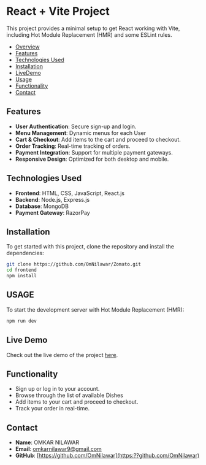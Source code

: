 # React + Vite Project

This project provides a minimal setup to get React working with Vite, including Hot Module Replacement (HMR) and some ESLint rules.

- [Overview](#overview)
- [Features](#features)
- [Technologies Used](#technologies-used)
- [Installation](#installation)
- [LiveDemo](#Live-Demo)
- [Usage](#usage)
- [Functionality](#functionality)
- [Contact](#contact)


## Features
- **User Authentication**: Secure sign-up and login.
- **Menu Management**: Dynamic menus for each User
- **Cart & Checkout**: Add items to the cart and proceed to checkout.
- **Order Tracking**: Real-time tracking of orders.
- **Payment Integration**: Support for multiple payment gateways.
- **Responsive Design**: Optimized for both desktop and mobile.

## Technologies Used
- **Frontend**: HTML, CSS, JavaScript, React.js
- **Backend**: Node.js, Express.js
- **Database**: MongoDB
- **Payment Gateway**: RazorPay

## Installation
To get started with this project, clone the repository and install the dependencies:

```bash
git clone https://github.com/OmNilawar/Zomato.git
cd frontend
npm install
```

## USAGE
To start the development server with Hot Module Replacement (HMR):

```bash
npm run dev
```

## Live Demo
Check out the live demo of the project [here](https://zomato-alpha.vercel.app/).

## Functionality
- Sign up or log in to your account.
- Browse through the list of available Dishes
- Add items to your cart and proceed to checkout.
- Track your order in real-time.

## Contact
- **Name**: OMKAR NILAWAR
- **Email**: omkarnilawar9@gmail.com
- **GitHub**: [https://github.com/OmNilawar](https:??github.com/OmNilawar)
